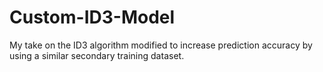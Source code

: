 # Custom-ID3-Model
My take on the ID3 algorithm modified to increase prediction accuracy by using a similar secondary training dataset.
